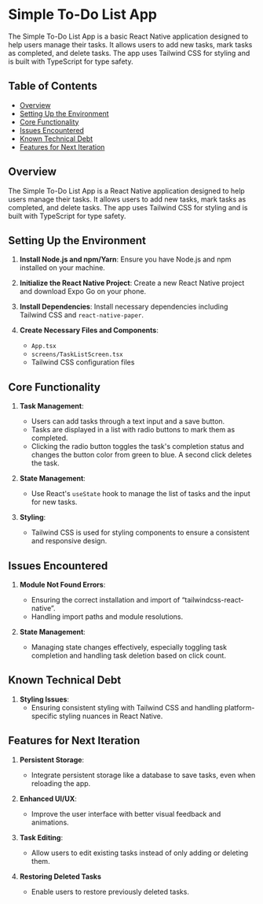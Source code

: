 # Simple To-Do List App

The Simple To-Do List App is a basic React Native application designed to help users manage their tasks. It allows users to add new tasks, mark tasks as completed, and delete tasks. The app uses Tailwind CSS for styling and is built with TypeScript for type safety.

## Table of Contents

- [Overview](#overview)
- [Setting Up the Environment](#setting-up-the-environment)
- [Core Functionality](#core-functionality)
- [Issues Encountered](#issues-encountered)
- [Known Technical Debt](#known-technical-debt)
- [Features for Next Iteration](#features-for-next-iteration)

## Overview

The Simple To-Do List App is a React Native application designed to help users manage their tasks. It allows users to add new tasks, mark tasks as completed, and delete tasks. The app uses Tailwind CSS for styling and is built with TypeScript for type safety.

## Setting Up the Environment

1. **Install Node.js and npm/Yarn**:
   Ensure you have Node.js and npm installed on your machine.

2. **Initialize the React Native Project**:
   Create a new React Native project and download Expo Go on your phone.

3. **Install Dependencies**:
   Install necessary dependencies including Tailwind CSS and `react-native-paper`.

4. **Create Necessary Files and Components**:
   - `App.tsx`
   - `screens/TaskListScreen.tsx`
   - Tailwind CSS configuration files

## Core Functionality

1. **Task Management**:
   - Users can add tasks through a text input and a save button.
   - Tasks are displayed in a list with radio buttons to mark them as completed.
   - Clicking the radio button toggles the task's completion status and changes the button color from green to blue. A second click deletes the task.

2. **State Management**:
   - Use React's `useState` hook to manage the list of tasks and the input for new tasks.

3. **Styling**:
   - Tailwind CSS is used for styling components to ensure a consistent and responsive design.

## Issues Encountered

1. **Module Not Found Errors**:
   - Ensuring the correct installation and import of “tailwindcss-react-native”.
   - Handling import paths and module resolutions.

2. **State Management**:
   - Managing state changes effectively, especially toggling task completion and handling task deletion based on click count.

## Known Technical Debt

1. **Styling Issues**:
   - Ensuring consistent styling with Tailwind CSS and handling platform-specific styling nuances in React Native.

## Features for Next Iteration

1. **Persistent Storage**:
   - Integrate persistent storage like a database to save tasks, even when reloading the app.

2. **Enhanced UI/UX**:
   - Improve the user interface with better visual feedback and animations.

3. **Task Editing**:
   - Allow users to edit existing tasks instead of only adding or deleting them.

4. **Restoring Deleted Tasks**
   - Enable users to restore previously deleted tasks.
